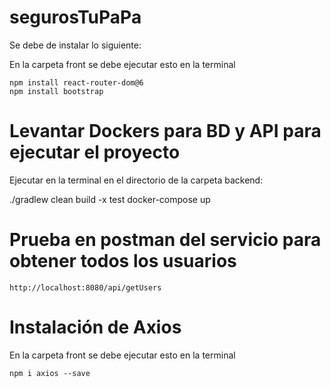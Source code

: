 # segurosTuPaPa

Se debe de instalar lo siguiente:

En la carpeta front se debe ejecutar esto en la terminal
```
npm install react-router-dom@6
npm install bootstrap
```

# Levantar Dockers para BD y API para ejecutar el proyecto

Ejecutar en la terminal en el directorio de la carpeta backend:

./gradlew clean build -x test
docker-compose up 

# Prueba en postman del servicio para obtener todos los usuarios
```
http://localhost:8080/api/getUsers
```

# Instalación de Axios

En la carpeta front se debe ejecutar esto en la terminal
```
npm i axios --save
```
